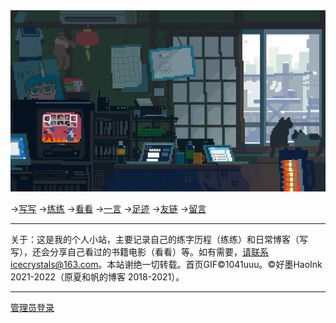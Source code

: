 <link rel="shortcut icon" type="image/x-icon" href="favicon.ico">

<img src="/assets/AFC79C90-9DCD-4137-99A5-1B75933BF91D.gif" width="600">

→[写写](/posts/日常.md) →[练练](/posts/练字.md) →[看看](/posts/书影音.md) →[一言](/posts/yiyan.md) →[足迹](/posts/足迹.md) →[友链](/posts/友链.md) →[留言](/posts/留言.md)

---
关于：这是我的个人小站，主要记录自己的练字历程（练练）和日常博客（写写），还会分享自己看过的书籍电影（看看）等。如有需要，请联系icecrystals@163.com。本站谢绝一切转载。首页GIF©1041uuu。©好墨HaoInk 2021-2022（原夏和帆的博客 2018-2021）。

---

 [管理员登录](https://github.com/xiangshuink/xiangshuink.github.io)

